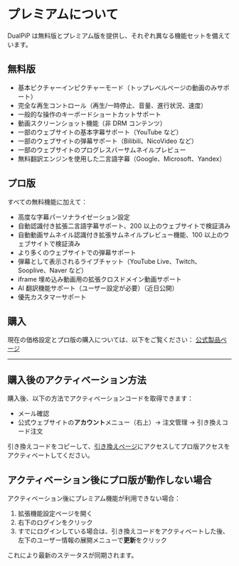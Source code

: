 # プレミアムについて

DualPiP は無料版とプレミアム版を提供し、それぞれ異なる機能セットを備えています。

## 無料版

- 基本ピクチャーインピクチャーモード（トップレベルページの動画のみサポート）
- 完全な再生コントロール（再生/一時停止、音量、進行状況、速度）
- 一般的な操作のキーボードショートカットサポート
- 動画スクリーンショット機能（非 DRM コンテンツ）
- 一部のウェブサイトの基本字幕サポート（YouTube など）
- 一部のウェブサイトの弾幕サポート（Bilibili、NicoVideo など）
- 一部のウェブサイトのプログレスバーサムネイルプレビュー
- 無料翻訳エンジンを使用した二言語字幕（Google、Microsoft、Yandex）

## プロ版

すべての無料機能に加えて：

- 高度な字幕パーソナライゼーション設定
- 自動認識付き拡張二言語字幕サポート、200 以上のウェブサイトで検証済み
- 自動動画サムネイル認識付き拡張サムネイルプレビュー機能、100 以上のウェブサイトで検証済み
- より多くのウェブサイトでの弾幕サポート
- 弾幕として表示されるライブチャット（YouTube Live、Twitch、Sooplive、Naver など）
- iframe 埋め込み動画用の拡張クロスドメイン動画サポート
- AI 翻訳機能サポート（ユーザー設定が必要）（近日公開）
- 優先カスタマーサポート

## 購入

現在の価格設定とプロ版の購入については、以下をご覧ください：
[公式製品ページ](https://www.rabbitpair.com/products/dualpip)

---

## 購入後のアクティベーション方法

購入後、以下の方法でアクティベーションコードを取得できます：

- メール確認
- 公式ウェブサイトの**アカウント**メニュー（右上）→ 注文管理 → 引き換えコード注文

引き換えコードをコピーして、[引き換えページ](https://www.rabbitpair.com/exchange)にアクセスしてプロ版アクセスをアクティベートしてください。

## アクティベーション後にプロ版が動作しない場合

アクティベーション後にプレミアム機能が利用できない場合：

1. 拡張機能設定ページを開く
2. 右下のログインをクリック
3. すでにログインしている場合は、引き換えコードをアクティベートした後、左下のユーザー情報の展開メニューで**更新**をクリック

これにより最新のステータスが同期されます。
